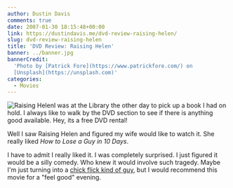 ```yaml
---
author: Dustin Davis
comments: true
date: 2007-01-30 18:15:48+00:00
link: https://dustindavis.me/dvd-review-raising-helen/
slug: dvd-review-raising-helen
title: 'DVD Review: Raising Helen'
banner: ../banner.jpg
bannerCredit:
  'Photo by [Patrick Fore](https://www.patrickfore.com/) on
  [Unsplash](https://unsplash.com)'
categories:
  - Movies
---
```


![Raising Helen](http://images.amazon.com/images/P/B00005JN3W.01._AA125_SCLZZZZZZZ_.jpg)I
was at the Library the other day to pick up a book I had on hold. I always like
to walk by the DVD section to see if there is anything good available. Hey, its
a free DVD rental!

Well I saw Raising Helen and figured my wife would like to watch it. She really
liked _How to Lose a Guy in 10 Days_.

I have to admit I really liked it. I was completely surprised. I just figured it
would be a silly comedy. Who knew it would involve such tragedy. Maybe I'm just
turning into a [chick flick kind of guy](https://dustindavis.me/?s=chick+flick),
but I would recommend this movie for a "feel good" evening.
